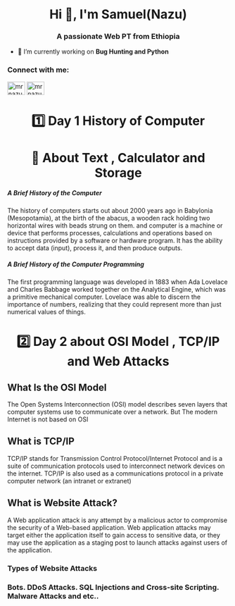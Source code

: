 <h1 align="center">Hi 👋, I'm Samuel(Nazu)</h1>
<h3 align="center">A passionate Web PT from Ethiopia</h3>

- 🔭 I’m currently working on **Bug Hunting and Python**

<h3 align="left">Connect with me:</h3>
<p align="left">
<a href="https://twitter.com/mrnazu_" target="blank"><img align="center" src="https://raw.githubusercontent.com/rahuldkjain/github-profile-readme-generator/master/src/images/icons/Social/twitter.svg" alt="mrnazu_" height="30" width="40" /></a>
<a href="https://instagram.com/mrnazu" target="blank"><img align="center" src="https://raw.githubusercontent.com/rahuldkjain/github-profile-readme-generator/master/src/images/icons/Social/instagram.svg" alt="mrnazu" height="30" width="40" /></a>
</p>


<h1 align="center">1️⃣ Day 1 History of Computer</h1>

<h1 align="center">🛑 About Text , Calculator and Storage</h1>
<h5>A Brief History of the Computer</h5>

<p>The history of computers starts out about 2000 years ago in Babylonia (Mesopotamia), at the
birth of the abacus, a wooden rack holding two horizontal wires with beads strung on them.
and computer is a machine or device that performs processes, calculations and operations based on instructions provided by a software or hardware program. It has the ability to accept data (input), process it, and then produce outputs.</p>

<h5>A Brief History of the Computer Programming</h5>

<p>The first programming language was developed in 1883 when Ada Lovelace and Charles Babbage worked together on the Analytical Engine, which was a primitive mechanical computer. Lovelace was able to discern the importance of numbers, realizing that they could represent more than just numerical values of things.</p>

<h1 align="center">2️⃣ Day 2 about OSI Model , TCP/IP and Web Attacks </h1>

<h2>What Is the OSI Model</h2>
<p>The Open Systems Interconnection (OSI) model describes seven layers that computer systems use to communicate over a network.
But The modern Internet is not based on OSI</p>

<h2>What is TCP/IP</h2>
<p>TCP/IP stands for Transmission Control Protocol/Internet Protocol and is a suite of communication protocols used to interconnect network devices on the internet. TCP/IP is also used as a communications protocol in a private computer network (an intranet or extranet)</p>

<h2>What is Website Attack?</h2>
<p>A Web application attack is any attempt by a malicious actor to compromise the security of a Web-based application. Web application attacks may target either the application itself to gain access to sensitive data, or they may use the application as a staging post to launch attacks against users of the application.</P>
<h3>Types of Website Attacks<h3>
<p>Bots.
DDoS Attacks.
SQL Injections and Cross-site Scripting.
Malware Attacks and etc..</p>


